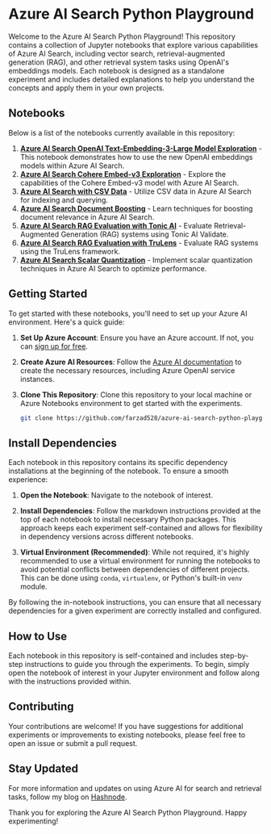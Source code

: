 # Azure AI Search Python Playground

Welcome to the Azure AI Search Python Playground! This repository contains a collection of Jupyter notebooks that explore various capabilities of Azure AI Search, including vector search, retrieval-augmented generation (RAG), and other retrieval system tasks using OpenAI's embeddings models. Each notebook is designed as a standalone experiment and includes detailed explanations to help you understand the concepts and apply them in your own projects.

## Notebooks

Below is a list of the notebooks currently available in this repository:

1. [**Azure AI Search OpenAI Text-Embedding-3-Large Model Exploration**](azure-ai-search-text-embedding-3-large.ipynb) - This notebook demonstrates how to use the new OpenAI embeddings models within Azure AI Search. 
2. [**Azure AI Search Cohere Embed-v3 Exploration**](azure-ai-search-cohere-embed-v3.ipynb) - Explore the capabilities of the Cohere Embed-v3 model with Azure AI Search.
3. [**Azure AI Search with CSV Data**](azure-ai-search-csv.ipynb) - Utilize CSV data in Azure AI Search for indexing and querying.
4. [**Azure AI Search Document Boosting**](azure-ai-search-document-boosting.ipynb) - Learn techniques for boosting document relevance in Azure AI Search.
5. [**Azure AI Search RAG Evaluation with Tonic AI**](azure-ai-search-rag-eval-tonic-ai.ipynb) - Evaluate Retrieval-Augmented Generation (RAG) systems using Tonic AI Validate.
6. [**Azure AI Search RAG Evaluation with TruLens**](azure-ai-search-rag-eval-trulens.ipynb) - Evaluate RAG systems using the TruLens framework.
7. [**Azure AI Search Scalar Quantization**](azure-ai-search-scalar-quantization.ipynb) - Implement scalar quantization techniques in Azure AI Search to optimize performance.


## Getting Started

To get started with these notebooks, you'll need to set up your Azure AI environment. Here's a quick guide:

1. **Set Up Azure Account**: Ensure you have an Azure account. If not, you can [sign up for free](https://azure.microsoft.com/free/).

2. **Create Azure AI Resources**: Follow the [Azure AI documentation](https://docs.microsoft.com/en-us/azure/cognitive-services/) to create the necessary resources, including Azure OpenAI service instances.

3. **Clone This Repository**: Clone this repository to your local machine or Azure Notebooks environment to get started with the experiments.

   ```bash
   git clone https://github.com/farzad528/azure-ai-search-python-playground.git
   ```

## Install Dependencies

Each notebook in this repository contains its specific dependency installations at the beginning of the notebook. To ensure a smooth experience:

1. **Open the Notebook**: Navigate to the notebook of interest.

2. **Install Dependencies**: Follow the markdown instructions provided at the top of each notebook to install necessary Python packages. This approach keeps each experiment self-contained and allows for flexibility in dependency versions across different notebooks.

3. **Virtual Environment (Recommended)**: While not required, it's highly recommended to use a virtual environment for running the notebooks to avoid potential conflicts between dependencies of different projects. This can be done using `conda`, `virtualenv`, or Python's built-in `venv` module.

By following the in-notebook instructions, you can ensure that all necessary dependencies for a given experiment are correctly installed and configured.


## How to Use

Each notebook in this repository is self-contained and includes step-by-step instructions to guide you through the experiments. To begin, simply open the notebook of interest in your Jupyter environment and follow along with the instructions provided within.

## Contributing

Your contributions are welcome! If you have suggestions for additional experiments or improvements to existing notebooks, please feel free to open an issue or submit a pull request.

## Stay Updated

For more information and updates on using Azure AI for search and retrieval tasks, follow my blog on [Hashnode](https://hashnode.com/@Farzzy528).

Thank you for exploring the Azure AI Search Python Playground. Happy experimenting!
